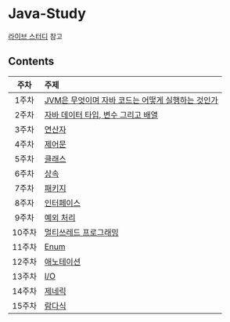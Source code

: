 # Java-Study

[라이브 스터디](https://github.com/whiteship/live-study) 참고

## Contents

|  주차  | 주제                                                                                                                                                                                                                                                                                                                                           |
| :----: | :--------------------------------------------------------------------------------------------------------------------------------------------------------------------------------------------------------------------------------------------------------------------------------------------------------------------------------------------- |
| 1주차  | [JVM은 무엇이며 자바 코드는 어떻게 실행하는 것인가](https://github.com/0xe82de/Study/blob/main/Java-Study/01%EC%A3%BC%EC%B0%A8%20JVM%EC%9D%80%20%EB%AC%B4%EC%97%87%EC%9D%B4%EB%A9%B0%20%EC%9E%90%EB%B0%94%20%EC%BD%94%EB%93%9C%EB%8A%94%20%EC%96%B4%EB%96%BB%EA%B2%8C%20%EC%8B%A4%ED%96%89%ED%95%98%EB%8A%94%20%EA%B2%83%EC%9D%B8%EA%B0%80.md) |
| 2주차  | [자바 데이터 타입, 변수 그리고 배열](https://github.com/0xe82de/Study/blob/main/Java-Study/02%EC%A3%BC%EC%B0%A8%20%EC%9E%90%EB%B0%94%20%EB%8D%B0%EC%9D%B4%ED%84%B0%20%ED%83%80%EC%9E%85%2C%20%EB%B3%80%EC%88%98%20%EA%B7%B8%EB%A6%AC%EA%B3%A0%20%EB%B0%B0%EC%97%B4.md)                                                                         |
| 3주차  | [연산자](https://github.com/0xe82de/Study/blob/main/Java-Study/03%EC%A3%BC%EC%B0%A8%20%EC%97%B0%EC%82%B0%EC%9E%90%2C%20%EC%A0%9C%EC%96%B4%EB%AC%B8.md#Java-13-switch-%EC%97%B0%EC%82%B0%EC%9E%90)                                                                                                                                              |
| 4주차  | [제어문]()                                                                                                                                                                                                                                                                                                                                     |
| 5주차  | [클래스]()                                                                                                                                                                                                                                                                                                                                     |
| 6주차  | [상속]()                                                                                                                                                                                                                                                                                                                                       |
| 7주차  | [패키지]()                                                                                                                                                                                                                                                                                                                                     |
| 8주자  | [인터페이스]()                                                                                                                                                                                                                                                                                                                                 |
| 9주차  | [예외 처리]()                                                                                                                                                                                                                                                                                                                                  |
| 10주차 | [멀티쓰레드 프로그래밍]()                                                                                                                                                                                                                                                                                                                      |
| 11주차 | [Enum]()                                                                                                                                                                                                                                                                                                                                       |
| 12주차 | [애노테이션]()                                                                                                                                                                                                                                                                                                                                 |
| 13주차 | [I/O]()                                                                                                                                                                                                                                                                                                                                        |
| 14주차 | [제네릭]()                                                                                                                                                                                                                                                                                                                                     |
| 15주차 | [람다식]()                                                                                                                                                                                                                                                                                                                                     |
